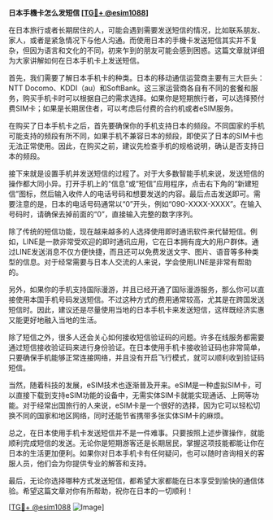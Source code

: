 **日本手機卡怎么发短信 [[TG💪+ @esim1088](https://t.me/s/esim1088)]**

在日本旅行或者长期居住的人，可能会遇到需要发送短信的情况，比如联系朋友、家人，或者是紧急情况下与他人沟通。而使用日本的手機卡发送短信其实并不复杂，但因为语言和文化的不同，初来乍到的朋友可能会感到困惑。这篇文章就详细为大家讲解如何在日本手机卡上发送短信。

首先，我们需要了解日本手机卡的种类。日本的移动通信运营商主要有三大巨头：NTT Docomo、KDDI（au）和SoftBank。这三家运营商各自有不同的套餐和服务，购买手机卡时可以根据自己的需求选择。如果你是短期旅行者，可以选择预付费SIM卡；如果是长期居住者，可以考虑后付费的合约机或者eSIM服务。

在购买了日本手机卡之后，首先要确保你的手机支持日本的频段。不同国家的手机可能支持的频段有所不同，如果手机不兼容日本的频段，即使买了日本的SIM卡也无法正常使用。因此，在购买之前，建议先检查手机的规格说明，确认是否支持日本的频段。

接下来就是设置手机并发送短信的过程了。对于大多数智能手机来说，发送短信的操作都大同小异。打开手机上的“信息”或“短信”应用程序，点击右下角的“新建短信”图标，然后输入收件人的电话号码和想要发送的内容。最后点击发送即可。需要注意的是，日本的电话号码通常以“0”开头，例如“090-XXXX-XXXX”。在输入号码时，请确保去掉前面的“0”，直接输入完整的数字序列。

除了传统的短信功能，现在越来越多的人选择使用即时通讯软件来代替短信。例如，LINE是一款非常受欢迎的即时通讯应用，它在日本拥有庞大的用户群体。通过LINE发送消息不仅方便快捷，而且还可以免费发送文字、图片、语音等多种类型的信息。对于经常需要与日本人交流的人来说，学会使用LINE是非常有帮助的。

另外，如果你的手机支持国际漫游，并且已经开通了国际漫游服务，那么你可以直接使用本国手机号码发送短信。不过这种方式的费用通常较高，尤其是在跨国发送短信时。因此，建议还是尽量使用当地的日本手机卡来发送短信，这样既经济实惠又能更好地融入当地的生活。

除了短信之外，很多人还会关心如何接收短信验证码的问题。许多在线服务都需要通过短信接收验证码来进行身份验证。在日本使用手机卡接收验证码也非常简单，只要确保手机能够正常连接网络，并且没有开启飞行模式，就可以顺利收到验证码短信。

当然，随着科技的发展，eSIM技术也逐渐普及开来。eSIM是一种虚拟SIM卡，可以直接下载到支持eSIM功能的设备中，无需实体SIM卡就能实现通话、上网等功能。对于经常出国旅行的人来说，eSIM卡是一个很好的选择，因为它可以轻松切换不同的国家和地区网络，同时还能节省携带多张实体SIM卡的麻烦。

总之，在日本使用手机卡发送短信并不是一件难事。只要按照上述步骤操作，就能顺利完成短信的发送。无论你是短期游客还是长期居民，掌握这项技能都能让你在日本的生活更加便利。如果你对日本手机卡有任何疑问，也可以随时咨询相关的客服人员，他们会为你提供专业的解答和支持。

最后，无论你选择哪种方式发送短信，都希望大家都能在日本享受到愉快的通信体验。希望这篇文章对你有所帮助，祝你在日本的一切顺利！

[[TG💪+ @esim1088](https://t.me/s/esim1088) ![Image](https://i.postimg.cc/4NQfJmqS/Snipaste-2025-05-13-00-14-12.png)]